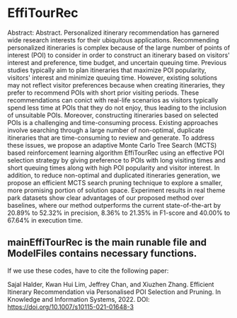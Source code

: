 # EffiTourRec
Abstract: Abstract. Personalized itinerary recommendation has garnered wide research interests for their ubiquitous applications. Recommending personalized itineraries is complex because of the large number of points of interest (POI) to consider in order to construct an itinerary based on visitors' interest and preference, time budget, and uncertain queuing time. Previous studies typically aim to plan itineraries that maximize POI popularity, visitors' interest and minimize queuing time. However, existing solutions may not reflect visitor preferences because when creating itineraries, they prefer to recommend POIs with short prior visiting periods. These recommendations can conict with real-life scenarios as visitors typically spend less time at POIs that they do not enjoy, thus leading to the inclusion of unsuitable POIs. Moreover, constructing itineraries based on selected POIs is a challenging and time-consuming process. Existing approaches involve searching through a large number of non-optimal, duplicate itineraries that are time-consuming to review and generate. To address these issues, we propose an adaptive Monte Carlo Tree Search (MCTS) based reinforcement learning algorithm EffiTourRec using an effective POI selection strategy by giving preference to POIs with long visiting times and short queuing times along with high POI popularity and visitor interest. In addition, to reduce non-optimal and duplicated itineraries generation, we propose an efficient MCTS search pruning technique to explore a smaller, more promising portion of solution space. Experiment results in real theme park datasets show clear advantages of our proposed method over baselines, where our method outperforms the current state-of-the-art by 20.89% to 52.32% in precision, 8.36% to 21.35% in F1-score and 40.00% to 67.64% in execution time.


## mainEffiTourRec is the main runable file and ModelFiles contains necessary functions. 
   

If we use these codes, have to cite the following paper:

Sajal Halder, Kwan Hui Lim, Jeffrey Chan, and Xiuzhen Zhang. Efficient Itinerary Recommendation via Personalised POI Selection and Pruning. In Knowledge and Information Systems, 2022. DOI: https://doi.org/10.1007/s10115-021-01648-3

